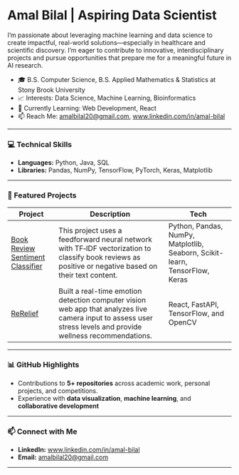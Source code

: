 # Amal Bilal | Aspiring Data Scientist

I’m passionate about leveraging machine learning and data science to create impactful, real-world solutions—especially in healthcare and scientific discovery. I’m eager to contribute to innovative, interdisciplinary projects and pursue opportunities that prepare me for a meaningful future in AI research.

- 🎓 B.S. Computer Science, B.S. Applied Mathematics & Statistics at Stony Brook University
- 📈 Interests: Data Science, Machine Learning, Bioinformatics
- 🌱 Currently Learning: Web Development, React
- 📫 Reach Me: amalbilal20@gmail.com, www.linkedin.com/in/amal-bilal

---

### 💻 Technical Skills
- **Languages:** Python, Java, SQL
- **Libraries:** Pandas, NumPy, TensorFlow, PyTorch, Keras, Matplotlib
---

### 📂 Featured Projects

| Project | Description | Tech |
|--------|-------------|------|
| [Book Review Sentiment Classifier](https://github.com/AmalBilal1/book-reviews-sentiment-classifier) | This project uses a feedforward neural network with TF‑IDF vectorization to classify book reviews as positive or negative based on their text content. | Python, Pandas, NumPy, Matplotlib, Seaborn, Scikit-learn, TensorFlow, Keras |
| [ReRelief](https://github.com/AmalBilal1/rerelief-stress-detection-hopperhacks-2025) | Built a real-time emotion detection computer vision web app that analyzes live camera input to assess user stress levels and provide wellness recommendations. | React, FastAPI, TensorFlow, and OpenCV |

---

### 📊 GitHub Highlights
- Contributions to **5+ repositories** across academic work, personal projects, and competitions.
- Experience with **data visualization**, **machine learning**, and **collaborative development**

---

### 📫 Connect with Me
- **LinkedIn:** www.linkedin.com/in/amal-bilal
- **Email:** amalbilal20@gmail.com 

---

